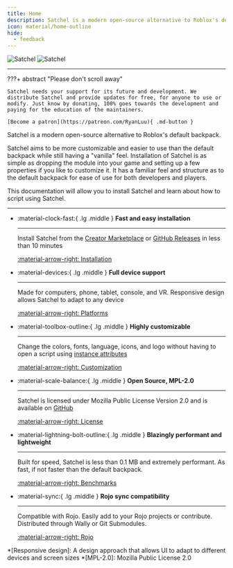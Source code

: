 ```yaml
---
title: Home
description: Satchel is a modern open-source alternative to Roblox's default backpack. Satchel aims to be more customizable and easier to use than the default backpack while still having a "vanilla" feel.
icon: material/home-outline
hide:
  - feedback
---
```


![Satchel](https://raw.githubusercontent.com/RyanLua/Satchel/main/assets/SatchelBlack.png#only-light)
![Satchel](https://raw.githubusercontent.com/RyanLua/Satchel/main/assets/SatchelWhite.png#only-dark)

---

???+ abstract "Please don't scroll away"

    Satchel needs your support for its future and development. We distribute Satchel and provide updates for free, for anyone to use or modify. Just know by donating, 100% goes towards the development and paying for the education of the maintainers.

    [Become a patron](https://patreon.com/RyanLuu){ .md-button }

Satchel is a modern open-source alternative to Roblox's default backpack.

Satchel aims to be more customizable and easier to use than the default backpack while still having a "vanilla" feel. Installation of Satchel is as simple as dropping the module into your game and setting up a few properties if you like to customize it. It has a familiar feel and structure as to the default backpack for ease of use for both developers and players.

This documentation will allow you to install Satchel and learn about how to script using Satchel.

---

<div class="grid cards" markdown>

- :material-clock-fast:{ .lg .middle } __Fast and easy installation__

    ---

    Install Satchel from the [Creator Marketplace](https://create.roblox.com/marketplace/asset/13947506401) or [GitHub Releases](https://github.com/RyanLua/Satchel/releases) in less than 10 minutes

    [:material-arrow-right: Installation](installation.md)

- :material-devices:{ .lg .middle } __Full device support__

    ---

    Made for computers, phone, tablet, console, and VR. Responsive design allows Satchel to adapt to any device

    [:material-arrow-right: Platforms](platforms.md)

- :material-toolbox-outline:{ .lg .middle } __Highly customizable__

    ---

    Change the colors, fonts, language, icons, and logo without having to open a script using [instance attributes](https://create.roblox.com/docs/studio/instance-attributes)

    [:material-arrow-right: Customization](usage.md#customization.md)

- :material-scale-balance:{ .lg .middle } __Open Source, MPL-2.0__

    ---

    Satchel is licensed under Mozilla Public License Version 2.0 and is available on [GitHub](https://github.com/RyanLua/Satchel)

    [:material-arrow-right: License](https://github.com/RyanLua/Satchel#MPL-2.0-1-ov-file)

- :material-lightning-bolt-outline:{ .lg .middle } __Blazingly performant and lightweight__

    ---

    Built for speed, Satchel is less than 0.1 MB and extremely performant. As fast, if not faster than the default backpack.

    [:material-arrow-right: Benchmarks](benchmarks.md)

- :material-sync:{ .lg .middle } __Rojo sync compatibility__

    ---

    Compatible with Rojo. Easily add to your Rojo projects or contribute. Distributed through Wally or Git Submodules.

    [:material-arrow-right: Rojo](https://rojo.space/)

</div>

*[Responsive design]: A design approach that allows UI to adapt to different devices and screen sizes
*[MPL-2.0]: Mozilla Public License 2.0
